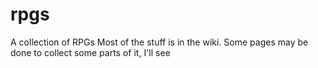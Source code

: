 # rpgs
A collection of RPGs
Most of the stuff is in the wiki. Some pages may be done to collect some parts of it, I'll see
